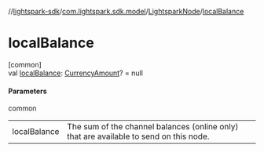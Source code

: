 //[lightspark-sdk](../../../index.md)/[com.lightspark.sdk.model](../index.md)/[LightsparkNode](index.md)/[localBalance](local-balance.md)

# localBalance

[common]\
val [localBalance](local-balance.md): [CurrencyAmount](../-currency-amount/index.md)? = null

#### Parameters

common

| | |
|---|---|
| localBalance | The sum of the channel balances (online only) that are available to send on this node. |
